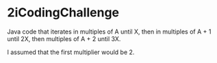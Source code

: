 # 2iCodingChallenge

Java code that iterates in multiples of A until X, then in multiples of A + 1 until 2X, then multiples of A + 2 until 3X.

I assumed that the first multiplier would be 2.
